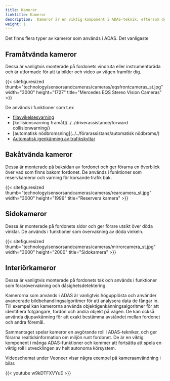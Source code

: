 ```yaml
---
title: Kameror
linktitle: Kameror
description:  Kameror är en viktig komponent i ADAS-teknik, eftersom de spelar en avgörande roll för att tillhandahålla realtidsinformation om miljön runt fordonet.
weight: 1
---
```

<!-- markdownlint-disable MD033 -->
Det finns flera typer av kameror som används i ADAS. Det vanligaste

## Framåtvända kameror

Dessa är vanligtvis monterade på fordonets vindruta eller instrumentbräda och är utformade för att ta bilder och video av vägen framför dig.

{{< sitefiguresized thumb="technology/sensorsandcameras/cameras/eqsfrontcameras_st.jpg" width="3000" height="1727" title="Mercedes EQS Stereo Vision Cameras" >}}

De används i funktioner som t.ex

- [filavvikelsesvarning](../../förarassistans/filavvikelsevarning/)
- [kollisionsvarning framåt](../../driverassistance/forward collisionwarning/)
- [automatisk nödbromsning](../../förarassistans/automatisk nödbroms/)
- [Automatisk igenkänning av trafikskyltar](../../driverassistance/trafficsignrecognition/)

## Bakåtvända kameror

Dessa är monterade på baksidan av fordonet och ger förarna en överblick över vad som finns bakom fordonet. De används i funktioner som reservkameror och varning för korsande trafik bak.

{{< sitefiguresized thumb="technology/sensorsandcameras/cameras/rearcamera_st.jpg" width="3000" height="1996" title="Reservera kamera" >}}

## Sidokameror

Dessa är monterade på fordonets sidor och ger förare utsikt över döda vinklar. De används i funktioner som övervakning av döda vinkeln.

{{< sitefiguresized thumb="technology/sensorsandcameras/cameras/mirrorcamera_st.jpg" width="3000" height="2000" title="Sidokamera" >}}

## Interiörkameror

Dessa är vanligtvis monterade på fordonets tak och används i funktioner som förarövervakning och dåsighetsdetektering.

Kamerorna som används i ADAS är vanligtvis högupplösta och använder avancerade bildbehandlingsalgoritmer för att analysera data de fångar in. Till exempel kan kamerorna använda objektigenkänningsalgoritmer för att identifiera fotgängare, fordon och andra objekt på vägen. De kan också använda djupavkänning för att exakt bestämma avståndet mellan fordonet och andra föremål.

Sammantaget spelar kameror en avgörande roll i ADAS-tekniker, och ger förarna realtidsinformation om miljön runt fordonet. De är en viktig komponent i många ADAS-funktioner och kommer att fortsätta att spela en viktig roll i utvecklingen av helt autonoma körsystem.

Videoschemat under Veoneer visar några exempel på kameraanvändning i bilar.

{{< youtube w9kDTFXVYuE >}}
